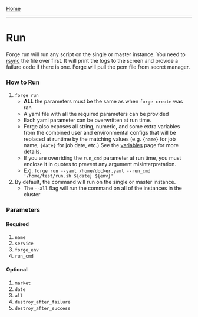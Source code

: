 [Home](index.md)

---

# Run

Forge run will run any script on the single or master instance. You need to [rsync](rsync.md) the file over first. It will print the logs to the screen and provide a failure code if there is one. Forge will pull the pem file from secret manager.

### How to Run

1. `forge run` 
	- **ALL** the parameters must be the same as when `forge create` was ran
	- A yaml file with all the required parameters can be provided
	- Each yaml parameter can be overwritten at run time.
	- Forge also exposes all string, numeric, and some extra variables from the combined user and environmental configs that will be replaced at runtime by the matching values (e.g. `{name}` for job name, `{date}` for job date, etc.) See the [variables](variables.md) page for more details.
    - If you are overriding the `run_cmd` parameter at run time, you must enclose it in quotes to prevent any argument misinterpretation.
	- E.g. `forge run --yaml /home/docker.yaml --run_cmd '/home/test/run.sh ${date} ${env}'`
2. By default, the command will run on the single or master instance.
	- The `--all` flag will run the command on all of the instances in the cluster

### Parameters

#### Required 
1. `name`
2. `service`
3. `forge_env`
4. `run_cmd`

#### Optional 
1. `market`
2. `date`
3. `all`
4. `destroy_after_failure`
5. `destroy_after_success`